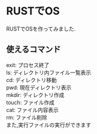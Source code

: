 # RUSTでOS
RUSTでOSを作ってみました.

## 使えるコマンド
exit: プロセス終了  
ls: ディレクトリ内ファイル一覧表示  
cd: ディレクトリ移動  
pwd: 現在ディレクトリ表示  
mkdir: ディレクトリ作成  
touch: ファイル作成  
cat: ファイル内容表示  
rm: ファイル削除  
また,実行ファイルの実行ができます  
